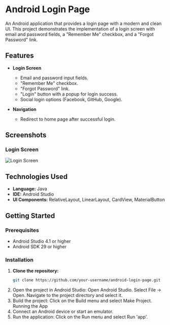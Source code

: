 # Android Login Page

An Android application that provides a login page with a modern and clean UI. This project demonstrates the implementation of a login screen with email and password fields, a "Remember Me" checkbox, and a "Forgot Password" link.

## Features

- **Login Screen**
  - Email and password input fields.
  - "Remember Me" checkbox.
  - "Forgot Password" link.
  - "Login" button with a popup for login success.
  - Social login options (Facebook, GitHub, Google).

- **Navigation**
  - Redirect to home page after successful login.

## Screenshots

### Login Screen
![Login Screen]("C:\Users\sunyz\Pictures\Screenshots\login_page.png"
"C:\Users\sunyz\Pictures\Screenshots\popup.png")


## Technologies Used

- **Language:** Java
- **IDE:** Android Studio
- **UI Components:** RelativeLayout, LinearLayout, CardView, MaterialButton

## Getting Started

### Prerequisites

- Android Studio 4.1 or higher
- Android SDK 29 or higher

### Installation

1. **Clone the repository:**
   ```sh
   git clone https://github.com/your-username/android-login-page.git
2. Open the project in Android Studio:
   Open Android Studio.
   Select File -> Open.
   Navigate to the project directory and select it.
3. Build the project:
   Click on the Build menu and select Make Project.
Running the App
1. Connect an Android device or start an emulator.
2. Run the application:
   Click on the Run menu and select Run 'app'.
